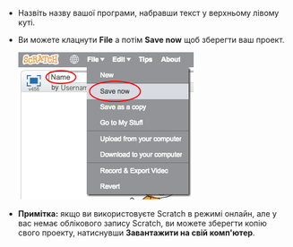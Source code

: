 + Назвіть назву вашої програми, набравши текст у верхньому лівому куті.

+ Ви можете клацнути **File** а потім **Save now** щоб зберегти ваш проект.
    
    ![скріншот](images/save.png)

+ **Примітка:** якщо ви використовуєте Scratch в режимі онлайн, але у вас немає облікового запису Scratch, ви можете зберегти копію свого проекту, натиснувши **Завантажити на свій комп'ютер**.